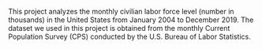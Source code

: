 This project analyzes the monthly civilian labor force level (number in thousands) in the United States from January 2004 to December 2019. The dataset we used in this project is obtained from the monthly Current Population Survey (CPS) conducted by the U.S. Bureau of Labor Statistics.
